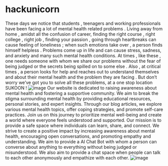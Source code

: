 # hackunicorn
These days we notice that students , teenagers and working professionals have been facing a lot of mental health related problems . Living away from home , amidst all the confusion of career, finding the right course , right college , right job , finding your passion , going through heartbreaks can cause feeling of loneliness ; when such emotions take over , a person finds himself helpless . Problems come up in life and can cause stress, sadness, and anxiety and many such mental health conditions.  At times , like these , one needs someone with whom we share our problems without the fear of being judged or the secrets being spilled on to some else . Also , at critical times , a person looks for help and reaches out to understand themselves and about their mental health and the problem they are facing . 
But don’t worry we’ve got you to solve all these problems, at a one stop location SUKOON !
![image](https://github.com/srishti-sri22/hackunicorn/assets/126023060/dbc85bcb-3b42-4941-8206-b6d2b7513817)
Our website is dedicated to raising awareness about mental health and fostering a supportive community. We aim to break the stigma surrounding mental health by providing educational resources, personal stories, and expert insights. Through our blog articles, we explore various mental health topics, offer coping strategies, and promote self-care practices. Join us on this journey to prioritize mental well-being and create a world where everyone feels understood and supported.
Our mission is to provide a safe space where individuals can learn, share, and connect. We strive to create a positive impact by increasing awareness about mental health, encouraging open conversations, and promoting empathy and understanding. 
We aim to provide a AI Chat Bot with whom a person can converse about anything to everything without being judged or misunderstood.
We also aim to provide a chat space when people can talk to each other anonymously and empathize with each other.
![image](https://github.com/srishti-sri22/hackunicorn/assets/126023060/cba707a2-a74a-4372-bfc8-6edf737c2230)
